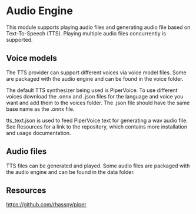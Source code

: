 # Audio Engine

This module supports playing audio files and generating audio file based on Text-To-Speech (TTS). Playing multiple audio files concurrently is supported.

## Voice models
The TTS provider can support different voices via voice model files. Some are packaged with the audio engine and can be found in the voice folder.

The default TTS synthesizer being used is PiperVoice. To use different voices download the .onnx and .json files for the language and voice you want and add them to the voices folder. The .json file should have the same base name as the .onnx file.

tts_text.json is used to feed PiperVoice text for generating a wav audio file. See Resources for a link to the repository, which contains more installation and usage documentation.

## Audio files
TTS files can be generated and played. Some audio files are packaged with the audio engine and can be found in the data folder. 

## Resources

https://github.com/rhasspy/piper
